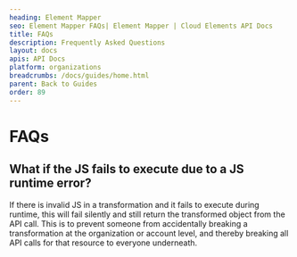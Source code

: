 ```yaml
---
heading: Element Mapper
seo: Element Mapper FAQs| Element Mapper | Cloud Elements API Docs
title: FAQs
description: Frequently Asked Questions
layout: docs
apis: API Docs
platform: organizations
breadcrumbs: /docs/guides/home.html
parent: Back to Guides
order: 89
---
```


# FAQs

## **What if the JS fails to execute due to a JS runtime error?**
If there is invalid JS in a transformation and it fails to execute during runtime, this will fail silently and still return the transformed object from the API call.  This is to prevent someone from accidentally breaking a transformation at the organization or account level, and thereby breaking all API calls for that resource to everyone underneath.
